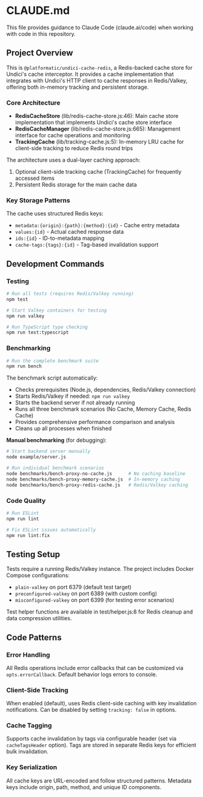 # CLAUDE.md

This file provides guidance to Claude Code (claude.ai/code) when working with code in this repository.

## Project Overview

This is `@platformatic/undici-cache-redis`, a Redis-backed cache store for Undici's cache interceptor. It provides a cache implementation that integrates with Undici's HTTP client to cache responses in Redis/Valkey, offering both in-memory tracking and persistent storage.

### Core Architecture

- **RedisCacheStore** (lib/redis-cache-store.js:46): Main cache store implementation that implements Undici's cache store interface
- **RedisCacheManager** (lib/redis-cache-store.js:665): Management interface for cache operations and monitoring
- **TrackingCache** (lib/tracking-cache.js:5): In-memory LRU cache for client-side tracking to reduce Redis round trips

The architecture uses a dual-layer caching approach:
1. Optional client-side tracking cache (TrackingCache) for frequently accessed items
2. Persistent Redis storage for the main cache data

### Key Storage Patterns

The cache uses structured Redis keys:
- `metadata:{origin}:{path}:{method}:{id}` - Cache entry metadata
- `values:{id}` - Actual cached response data
- `ids:{id}` - ID-to-metadata mapping
- `cache-tags:{tags}:{id}` - Tag-based invalidation support

## Development Commands

### Testing
```bash
# Run all tests (requires Redis/Valkey running)
npm test

# Start Valkey containers for testing
npm run valkey

# Run TypeScript type checking
npm run test:typescript
```

### Benchmarking
```bash
# Run the complete benchmark suite
npm run bench
```

The benchmark script automatically:
- Checks prerequisites (Node.js, dependencies, Redis/Valkey connection)
- Starts Redis/Valkey if needed: `npm run valkey`
- Starts the backend server if not already running
- Runs all three benchmark scenarios (No Cache, Memory Cache, Redis Cache)
- Provides comprehensive performance comparison and analysis
- Cleans up all processes when finished

**Manual benchmarking** (for debugging):
```bash
# Start backend server manually
node example/server.js

# Run individual benchmark scenarios
node benchmarks/bench-proxy-no-cache.js      # No caching baseline
node benchmarks/bench-proxy-memory-cache.js  # In-memory caching  
node benchmarks/bench-proxy-redis-cache.js   # Redis/Valkey caching
```

### Code Quality
```bash
# Run ESLint
npm run lint

# Fix ESLint issues automatically
npm run lint:fix
```

## Testing Setup

Tests require a running Redis/Valkey instance. The project includes Docker Compose configurations:
- `plain-valkey` on port 6379 (default test target)
- `preconfigured-valkey` on port 6389 (with custom config)
- `misconfigured-valkey` on port 6399 (for testing error scenarios)

Test helper functions are available in test/helper.js:8 for Redis cleanup and data compression utilities.

## Code Patterns

### Error Handling
All Redis operations include error callbacks that can be customized via `opts.errorCallback`. Default behavior logs errors to console.

### Client-Side Tracking
When enabled (default), uses Redis client-side caching with key invalidation notifications. Can be disabled by setting `tracking: false` in options.

### Cache Tagging
Supports cache invalidation by tags via configurable header (set via `cacheTagsHeader` option). Tags are stored in separate Redis keys for efficient bulk invalidation.

### Key Serialization
All cache keys are URL-encoded and follow structured patterns. Metadata keys include origin, path, method, and unique ID components.